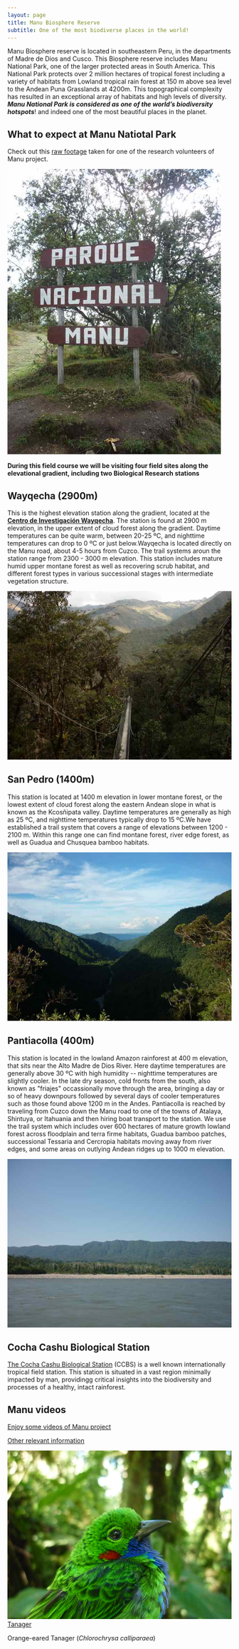 ```yaml
---
layout: page
title: Manu Biosphere Reserve
subtitle: One of the most biodiverse places in the world!
---
```

Manu Biosphere reserve is located in southeastern Peru, in the departments of Madre de Dios and Cusco. This Biosphere reserve includes Manu National Park, one of the larger protected areas in South America. This National Park protects over 2 million hectares of tropical forest including a variety of habitats from Lowland tropical rain forest at 150 m above sea level to the Andean Puna Grasslands at 4200m. This topographical complexity has resulted in an exceptional array of habitats and high levels of diversity.
_**Manu National Park is considered as one of the world’s biodiversity hotspots**_! and indeed one of the most beautiful places in the planet.

## What to expect at Manu Natiotal Park
Check out this [raw footage](http://www.amazonconservation.org/ourwork/research_wayqecha.html) taken for one of the research volunteers of Manu project.


![alt text](manu.jpg) 

**During this field course we will be visiting four field sites along the elevational gradient, including two Biological Research stations**

## Wayqecha (2900m)
This is the highest elevation station along the gradient, located at the [**Centro de Investigación Wayqecha**](http://www.amazonconservation.org/ourwork/research_wayqecha.html). The station is found at 2900 m elevation, in the upper extent of cloud forest along the gradient.  Daytime temperatures can be quite warm, between 20-25 ºC, and nighttime temperatures can drop to 0 ºC or just below.Wayqecha is located directly on the Manu road, about 4-5 hours from Cuzco. The trail systems aroun the station range from 2300 - 3000 m elevation.  This station includes mature humid upper montane forest as well as recovering scrub habitat, and different forest types in various successional stages with intermediate vegetation structure.

![alt text](wayqecha.jpg) 

## San Pedro (1400m)
This station is located at 1400 m elevation in lower montane forest, or the lowest extent of cloud forest along the eastern Andean slope in what is known as the Kcosñipata valley.  Daytime temperatures are generally as high as 25 ºC, and nighttime temperatures typically drop to 15 ºC.We have established a trail system that covers a range of elevations between 1200 - 2100 m. Within this range one can find montane forest, river edge forest, as well as Guadua and Chusquea bamboo habitats.

![alt text](spedro.jpg) 

## Pantiacolla (400m)
This station is located in the lowland Amazon rainforest at 400 m elevation, that sits near the Alto Madre de Dios River.  Here daytime temperatures are generally above 30 ºC with high humidity -- nighttime temperatures are slightly cooler.  In the late dry season, cold fronts from the south, also known as "friajes" occassionally move through the area, bringing a day or so of heavy downpours followed by several days of cooler temperatures such as those found above 1200 m in the Andes.  Pantiacolla is reached by traveling from Cuzco down the Manu road to one of the towns of Atalaya, Shintuya, or Itahuania and then hiring boat transport to the station.  We use the trail system which includes over 600 hectares of mature growth lowland forest across floodplain and terra firme habitats, Guadua bamboo patches, successional Tessaria and Cercropia habitats moving away from river edges, and some areas on outlying Andean ridges up to 1000 m elevation. 

![alt text](pantia.jpg) 

## Cocha Cashu Biological Station
[The Cocha Cashu Biological Station](http://cochacashu.sandiegozooglobal.org) (CCBS) is a well known internationally tropical field station. This station is situated in a vast region minimally impacted by man, providingg critical insights into the biodiversity and processes of a healthy, intact rainforest. 


## Manu videos
[Enjoy some videos of Manu project](http://www.zoology.ubc.ca/~jankowsk/Manu_Videos.html)

[Other relevant information](http://www.zoology.ubc.ca/~jankowsk/)


![alt text](tanager.png) [Tanager](BIOL409.github.io/tanager.png)

Orange-eared Tanager
(_Chlorochrysa calliparaea_)








